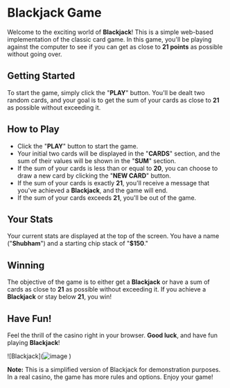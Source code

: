 # Blackjack Game

Welcome to the exciting world of **Blackjack**! This is a simple web-based implementation of the classic card game. In this game, you'll be playing against the computer to see if you can get as close to **21 points** as possible without going over.

## Getting Started

To start the game, simply click the "**PLAY**" button. You'll be dealt two random cards, and your goal is to get the sum of your cards as close to **21** as possible without exceeding it.

## How to Play

- Click the "**PLAY**" button to start the game.
- Your initial two cards will be displayed in the "**CARDS**" section, and the sum of their values will be shown in the "**SUM**" section.
- If the sum of your cards is less than or equal to **20**, you can choose to draw a new card by clicking the "**NEW CARD**" button.
- If the sum of your cards is exactly **21**, you'll receive a message that you've achieved a **Blackjack**, and the game will end.
- If the sum of your cards exceeds **21**, you'll be out of the game.

## Your Stats

Your current stats are displayed at the top of the screen. You have a name ("**Shubham**") and a starting chip stack of "**$150**."

## Winning

The objective of the game is to either get a **Blackjack** or have a sum of cards as close to **21** as possible without exceeding it. If you achieve a **Blackjack** or stay below **21**, you win!

## Have Fun!

Feel the thrill of the casino right in your browser. **Good luck**, and have fun playing **Blackjack**!

![Blackjack](![image](![image](https://github.com/S-shubhh/Black-Jack-Game/assets/95293686/ac527bd7-990f-4d6e-99e3-ae24c61488e9)
)
)

**Note:** This is a simplified version of Blackjack for demonstration purposes. In a real casino, the game has more rules and options. Enjoy your game!

